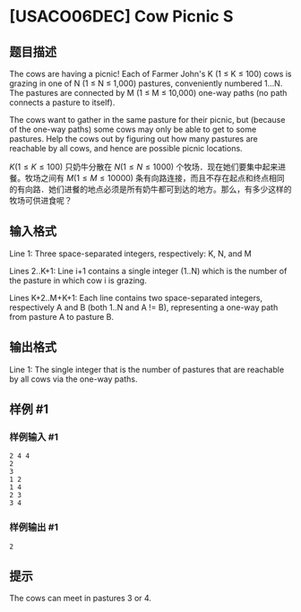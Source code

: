 # [USACO06DEC] Cow Picnic S

## 题目描述

The cows are having a picnic! Each of Farmer John's K (1 ≤ K ≤ 100) cows is grazing in one of N (1 ≤ N ≤ 1,000) pastures, conveniently numbered 1...N. The pastures are connected by M (1 ≤ M ≤ 10,000) one-way paths (no path connects a pasture to itself).

The cows want to gather in the same pasture for their picnic, but (because of the one-way paths) some cows may only be able to get to some pastures. Help the cows out by figuring out how many pastures are reachable by all cows, and hence are possible picnic locations.

$K(1 \le K \le 100)$ 只奶牛分散在 $N(1 \le N \le 1000)$ 个牧场．现在她们要集中起来进餐。牧场之间有 $M(1 \le M \le 10000)$ 条有向路连接，而且不存在起点和终点相同的有向路．她们进餐的地点必须是所有奶牛都可到达的地方。那么，有多少这样的牧场可供进食呢？

## 输入格式

Line 1: Three space-separated integers, respectively: K, N, and M


Lines 2..K+1: Line i+1 contains a single integer (1..N) which is the number of the pasture in which cow i is grazing.


Lines K+2..M+K+1: Each line contains two space-separated integers, respectively A and B (both 1..N and A != B), representing a one-way path from pasture A to pasture B.

## 输出格式

Line 1: The single integer that is the number of pastures that are reachable by all cows via the one-way paths.

## 样例 #1

### 样例输入 #1

```
2 4 4
2
3
1 2
1 4
2 3
3 4
```

### 样例输出 #1

```
2
```

## 提示

The cows can meet in pastures 3 or 4.